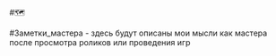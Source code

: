 #🗺️ 

#Заметки_мастера - здесь будут описаны мои мысли как мастера после просмотра роликов или проведения игр



